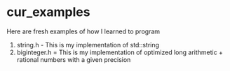 # cur_examples
Here are fresh examples of how I learned to program

1. string.h - This is my implementation of std::string
2. biginteger.h = This is my implementation of optimized long arithmetic + rational numbers with a given precision

